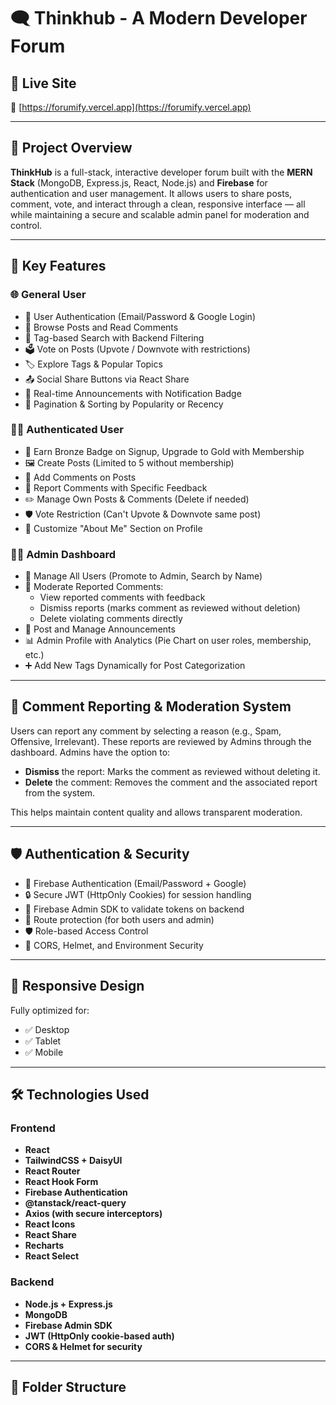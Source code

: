 # 🗨️ Thinkhub - A Modern Developer Forum

## 🚀 Live Site

🔗 [https://forumify.vercel.app](https://forumify.vercel.app)

---

## 📖 Project Overview

**ThinkHub** is a full-stack, interactive developer forum built with the **MERN Stack** (MongoDB, Express.js, React, Node.js) and **Firebase** for authentication and user management. It allows users to share posts, comment, vote, and interact through a clean, responsive interface — all while maintaining a secure and scalable admin panel for moderation and control.

---

## 🔑 Key Features

### 🌐 General User
- 🔐 User Authentication (Email/Password & Google Login)
- 🧑 Browse Posts and Read Comments
- 🔎 Tag-based Search with Backend Filtering
- 🗳️ Vote on Posts (Upvote / Downvote with restrictions)
- 🏷️ Explore Tags & Popular Topics
- 📤 Social Share Buttons via React Share
- 📢 Real-time Announcements with Notification Badge
- 🔁 Pagination & Sorting by Popularity or Recency

### 🧑‍💻 Authenticated User
- 🪪 Earn Bronze Badge on Signup, Upgrade to Gold with Membership
- 🖼️ Create Posts (Limited to 5 without membership)
- 💬 Add Comments on Posts
- 🚩 Report Comments with Specific Feedback
- ✏️ Manage Own Posts & Comments (Delete if needed)
- 🛡️ Vote Restriction (Can't Upvote & Downvote same post)
- 📜 Customize "About Me" Section on Profile

### 🧑‍🏫 Admin Dashboard
- 👥 Manage All Users (Promote to Admin, Search by Name)
- 🚨 Moderate Reported Comments:
  - View reported comments with feedback
  - Dismiss reports (marks comment as reviewed without deletion)
  - Delete violating comments directly
- 📣 Post and Manage Announcements
- 📊 Admin Profile with Analytics (Pie Chart on user roles, membership, etc.)
- ➕ Add New Tags Dynamically for Post Categorization

---

## 🧩 Comment Reporting & Moderation System

Users can report any comment by selecting a reason (e.g., Spam, Offensive, Irrelevant). These reports are reviewed by Admins through the dashboard. Admins have the option to:
- **Dismiss** the report: Marks the comment as reviewed without deleting it.
- **Delete** the comment: Removes the comment and the associated report from the system.

This helps maintain content quality and allows transparent moderation.

---

## 🛡️ Authentication & Security

- 🔐 Firebase Authentication (Email/Password + Google)
- 🔒 Secure JWT (HttpOnly Cookies) for session handling
- 🧾 Firebase Admin SDK to validate tokens on backend
- 🧪 Route protection (for both users and admin)
- 🛡️ Role-based Access Control
- 🧼 CORS, Helmet, and Environment Security

---

## 📱 Responsive Design

Fully optimized for:
- ✅ Desktop
- ✅ Tablet
- ✅ Mobile

---

## 🛠️ Technologies Used

### Frontend
- **React**
- **TailwindCSS + DaisyUI**
- **React Router**
- **React Hook Form**
- **Firebase Authentication**
- **@tanstack/react-query**
- **Axios (with secure interceptors)**
- **React Icons**
- **React Share**
- **Recharts**
- **React Select**

### Backend
- **Node.js + Express.js**
- **MongoDB**
- **Firebase Admin SDK**
- **JWT (HttpOnly cookie-based auth)**
- **CORS & Helmet for security**

---

## 📁 Folder Structure


